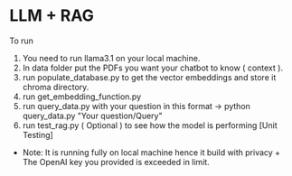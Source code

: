 # LLM + RAG

To run
1. You need to run llama3.1 on your local machine.
2. In data folder put the PDFs you want your chatbot to know ( context ).
3. run populate_database.py to get the vector embeddings and store it chroma directory.
4. run get_embedding_function.py
5. run query_data.py with your question in this format -> python query_data.py "Your question/Query"
6. run test_rag.py ( Optional ) to see how the model is performing [Unit Testing]

- Note: It is running fully on local machine hence it build with privacy + The OpenAI key you provided is exceeded in limit.
